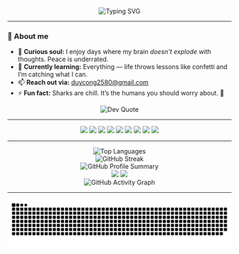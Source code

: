 <!-- Header động -->
<div align="center">
  
<img src="https://readme-typing-svg.demolab.com?font=Fira+Code&weight=700&size=36&pause=400&color=00FFEF&center=true&vCenter=true&width=600&lines=Welcome+to+my+tech+world!;I'm+Richard+(ntdcong);Always+learning+new+things" alt="Typing SVG" />


</div>

---

### 🧠 About me
- 👀 **Curious soul:** I enjoy days where my brain *doesn't explode* with thoughts. Peace is underrated.
- 🌱 **Currently learning:** Everything — life throws lessons like confetti and I’m catching what I can.
- 📫 **Reach out via:** [duycong2580@gmail.com](mailto:duycong2580@gmail.com)
- ⚡ **Fun fact:** Sharks are chill. It’s the humans you should worry about. 🦈
<div align="center">
<img src="https://quotes-github-readme.vercel.app/api?type=horizontal&theme=dark" alt="Dev Quote"/>
</div>

---

<div align="center">

<img src="https://img.shields.io/badge/Code-Java-blue?logo=java&logoColor=white" />
<img src="https://img.shields.io/badge/Code-Python-yellow?logo=python&logoColor=white" />
<img src="https://img.shields.io/badge/Code-PHP-purple?logo=php&logoColor=white" />
<img src="https://img.shields.io/badge/Code-C++-informational?logo=c%2B%2B&logoColor=white" />
<img src="https://img.shields.io/badge/Web-HTML5-orange?logo=html5&logoColor=white" />
<img src="https://img.shields.io/badge/Web-CSS3-blue?logo=css3&logoColor=white" />
<img src="https://img.shields.io/badge/Web-JS-yellow?logo=javascript&logoColor=black" />
<img src="https://img.shields.io/badge/Framework-React-61DAFB?logo=react&logoColor=black" />
<img src="https://img.shields.io/badge/Tools-Git-F05032?logo=git&logoColor=white" />

</div>

---

<div align="center">

<img src="https://github-readme-stats.vercel.app/api/top-langs/?username=ntdcong&hide=html&hide_border=true&layout=compact&langs_count=8&theme=highcontrast" alt="Top Languages" />

<br/>

<img src="https://streak-stats.demolab.com/?user=ntdcong&theme=highcontrast&hide_border=true" alt="GitHub Streak" />

<br/>

<img src="https://github-profile-summary-cards.vercel.app/api/cards/profile-details?username=ntdcong&theme=highcontrast&hide_border=true" alt="GitHub Profile Summary" />

<br/>

<img src="https://github-profile-summary-cards.vercel.app/api/cards/repos-per-language?username=ntdcong&theme=highcontrast" />
<img src="https://github-profile-summary-cards.vercel.app/api/cards/productive-time?username=ntdcong&theme=highcontrast&utcOffset=7" />

<br/>

<img src="https://github-readme-activity-graph.vercel.app/graph?username=ntdcong&custom_title=ntdcong%20GitHub%20Activity%20Graph&hide_border=true&border_radius=15&bg_color=000000&color=FFD700&line=1E90FF&point=1E90FF&area_color=000000&title_color=FFD700&area=true" alt="GitHub Activity Graph"/>

<br/>

</div>

---

<div align="center">
  
<img src="https://raw.githubusercontent.com/platane/snk/output/github-contribution-grid-snake-dark.svg" alt="Snake animation" title="Watch the snake eat my contributions 🐍"/>

</div>
